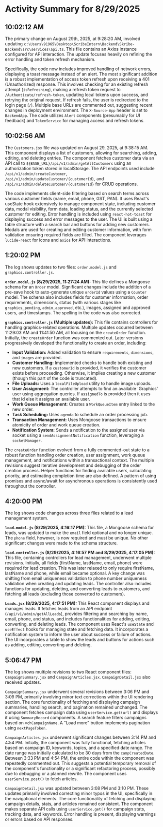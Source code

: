 # Activity Summary for 8/29/2025

## 10:02:12 AM
The primary change on August 29th, 2025, at 9:28:20 AM, involved updating `c:\Users\91965\Desktop\ScribeIntern\Backend\Skribe-Backend\src\services\api.ts`. This file contains an Axios instance configured for API interaction.  The update focuses heavily on refining the error handling and token refresh mechanism.

Specifically, the code now includes improved handling of network errors, displaying a toast message instead of an alert.  The most significant addition is a robust implementation of access token refresh upon receiving a 401 (Unauthorized) response. This involves checking for an existing refresh attempt (`isRefreshing`), making a refresh token request to `/Authenticate/refresh-token`, updating local tokens upon success, and retrying the original request.  If refresh fails, the user is redirected to the login page (`/`).  Multiple base URLs are commented out, suggesting recent changes in deployment environment.  The `X-Source-App` header is set to `BackendApp`.  The code utilizes `Alert` components (presumably for UI feedback) and `TokenService` for managing access and refresh tokens.


## 10:02:56 AM
The `Customers.jsx` file was updated on August 29, 2025, at 9:38:15 AM.  This component displays a list of customers, allowing for searching, adding, editing, and deleting entries.  The component fetches customer data via an API call to  `${BASE_URL}/api/v1/admin/getAllCustomers` using an authorization token stored in localStorage.  The API endpoints used include `/api/v1/admin/createCustomer`, `/api/v1/admin/updateCustomer/{customerId}`, and `/api/v1/admin/deleteCustomer/{customerId}` for CRUD operations.

The code implements client-side filtering based on search terms across various customer fields (name, email, phone, GST, PAN).  It uses React's useState hook extensively to manage component state, including customer data, modal visibility, form data, loading status, and the currently selected customer for editing. Error handling is included using `react-hot-toast` for displaying success and error messages to the user. The UI is built using a table structure with a search bar and buttons for adding new customers.  Modals are used for creating and editing customer information, with form validation ensuring required fields are filled.  The component leverages `lucide-react` for icons and `axios` for API interactions.


## 1:20:02 PM
The log shows updates to two files: `order.model.js` and `graphics.controller.js`.

**`order.model.js` (8/29/2025, 11:27:24 AM):** This file defines a Mongoose schema for an `Order` model.  Significant changes include the addition of a pre-save hook to auto-generate unique `orderId` values using a `Counter` model. The schema also includes fields for customer information, order requirements, dimensions, status (with various stages like `graphics_pending`, `admin_approved`, etc.), images, assigned and approved users, and timestamps.  The spelling in the code was also corrected.


**`graphics.controller.js` (Multiple updates):** This file contains controllers for handling graphics-related operations. Multiple updates occurred between 11:29:03 AM and 11:41:50 AM, all focusing on the `createOrder` function.  Initially, the `createOrder` function was commented out.  Later versions progressively developed the functionality to create an order, including:

* **Input Validation:** Added validation to ensure `requirements`, `dimensions`, and `images` are provided.
* **Customer Handling:** Implemented checks to handle both existing and new customers. If a `customerId` is provided, it verifies the customer exists before proceeding. Otherwise, it implies creating a new customer (though this part of the code is truncated).
* **File Uploads:**  Uses a `localFileUpload` utility to handle image uploads.
* **User Assignment:** The controller attempts to find an available 'Graphics' user using aggregation queries. If `assignedTo` is provided then it uses that id else it assigns an available user.
* **Work Queue Management:**  Creates a `WorkQueueItem` entry linked to the new order.
* **Task Scheduling:** Uses `agenda` to schedule an order processing job.
* **Transaction Management:** Uses Mongoose transactions to ensure atomicity of order and work queue creation.
* **Notification System:** Sends a notification to the assigned user via socket using a `sendAssignmentNotification` function, leveraging a `socketManager`.

The `createOrder` function evolved from a fully commented-out state to a robust function handling order creation, user assignment, work queue management, and notifications within a transactional context.  The multiple revisions suggest iterative development and debugging of the order creation process.  Helper functions for finding available users, calculating priority, and estimating completion time are also defined.  A pattern of using promises and async/await for asynchronous operations is consistently used throughout the controller.


## 4:20:00 PM
The log shows code changes across three files related to a lead management system.

**`lead.model.js` (8/29/2025, 4:16:17 PM):**  This file, a Mongoose schema for leads, was updated to make the `email` field optional and no longer unique.  The `phone` field, however, is now required and must be unique.  No other significant changes were made to the schema structure.

**`lead.controller.js` (8/29/2025, 4:16:57 PM and 8/29/2025, 4:17:05 PM):**  This file, containing controllers for lead management, underwent multiple revisions. Initially, all fields (firstName, lastName, email, phone) were required for lead creation.  This was later relaxed to only require firstName, lastName and phone, while email became optional.  A key change was shifting from email uniqueness validation to phone number uniqueness validation when creating and updating leads.  The controller also includes functions for updating, deleting, and converting leads to customers, and fetching all leads (excluding those converted to customers).

**`Leads.jsx` (8/29/2025, 4:17:51 PM):** This React component displays and manages leads. It fetches leads from an API endpoint (`/api/v1/admin/getAllLeads`), provides filtering and searching by name, email, phone, and status, and includes functionalities for adding, editing, converting, and deleting leads. The component uses React's `useState` and `useEffect` hooks for managing state and fetching data.  It incorporates a notification system to inform the user about success or failure of actions.  The UI incorporates a table to show the leads and buttons for actions such as adding, editing, converting and deleting.


## 5:06:47 PM
The log shows multiple revisions to two React component files: `CampaignSummary.jsx` and `CampaignArticles.jsx`.  `CampaignDetail.jsx` also received updates.

`CampaignSummary.jsx` underwent several revisions between 3:06 PM and 3:09 PM, primarily involving minor text corrections within the UI rendering section.  The core functionality of fetching and displaying campaign summaries, handling search, and pagination remained unchanged.  The component fetches campaign data using `userService.get(url)` and displays it using `SummaryRecord` components.  A search feature filters campaigns based on `vchCampaignName`.  A "Load more" button implements pagination using `nextPageToken`.


`CampaignArticles.jsx` underwent significant changes between 3:14 PM and 4:54 PM. Initially, the component was fully functional, fetching articles based on campaign ID, keywords, topics, and a specified date range.  The date range was initially calculated to be 30 days from the `campCreatedDate`.  Between 3:33 PM and 4:54 PM, the entire code within the component was repeatedly commented out. This suggests a potential temporary removal of the component's functionality or a significant refactoring process, possibly due to debugging or a planned rewrite.  The component uses `userService.post()` to fetch articles.


`CampaignDetail.jsx` was updated between 3:08 PM and 3:10 PM. These updates primarily involved correcting minor typos in the UI, specifically in the navigational elements. The core functionality of fetching and displaying campaign details, stats, and articles remained consistent.  The component makes separate API calls using `userService.get()` for campaign stats, tracking data, and keywords.  Error handling is present, displaying warnings or errors based on API responses.
